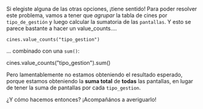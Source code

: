 Si elegiste alguna de las otras opciones, ¡tiene sentido! Para poder resolver este problema, vamos a tener que _agrupar_ la tabla de cines por `tipo_de_gestión` y luego calcular la sumatoria de las `pantallas`. Y esto se parece bastante a hacer un value_counts....
 
```
cines.value_counts("tipo_gestion")
```
 
... combinado con una `sum()`:
 
cines.value_counts("tipo_gestion").sum()
 
Pero lamentablemente no estamos obteniendo el resultado esperado, porque estamos obteniendo la **suma total** de **todas** las pantallas, en lugar de tener la suma de pantallas por cada `tipo_gestion`.
 
¿Y cómo hacemos entonces? ¡Acompañános a averiguarlo!
